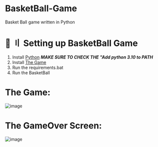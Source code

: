 # BasketBall-Game
Basket Ball game written in Python

# 📁 〢 Setting up BasketBall Game
1. Install [Python](https://www.python.org/ftp/python/3.10.0/python-3.10.0-amd64.exe) ***MAKE SURE TO CHECK THE "Add python 3.10 to PATH***
2. Install [The Game](https://github.com/DtKdPython/BasketBall-Game/archive/refs/heads/main.zip)
3. Run the requirements.bat
3. Run the BasketBall

# The Game:
![image](https://user-images.githubusercontent.com/122708389/214474597-7893c15d-fbad-41c9-a108-720f42f35af6.png)

# The GameOver Screen:
![image](https://user-images.githubusercontent.com/122708389/214474637-121e17c2-474b-478e-8190-f2fbbe5d2769.png)

